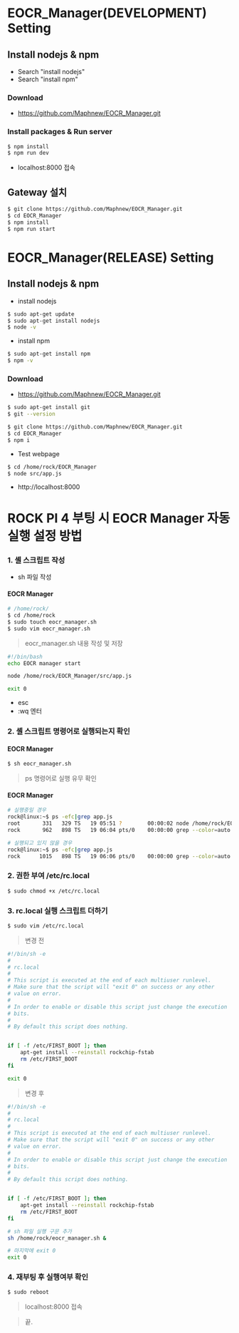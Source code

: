 # EOCR_Manager(DEVELOPMENT) Setting

## Install nodejs & npm
- Search "install nodejs"
- Search "install npm"

### Download 

- https://github.com/Maphnew/EOCR_Manager.git  

### Install packages & Run server
```bash
$ npm install
$ npm run dev
```

- localhost:8000 접속


## Gateway 설치

```bash
$ git clone https://github.com/Maphnew/EOCR_Manager.git  
$ cd EOCR_Manager
$ npm install
$ npm run start
```

# EOCR_Manager(RELEASE) Setting


## Install nodejs & npm
- install nodejs
```bash
$ sudo apt-get update
$ sudo apt-get install nodejs
$ node -v
```
- install npm
```bash
$ sudo apt-get install npm
$ npm -v
```
### Download 

- https://github.com/Maphnew/EOCR_Manager.git  

```bash
$ sudo apt-get install git
$ git --version
```

```bash
$ git clone https://github.com/Maphnew/EOCR_Manager.git
$ cd EOCR_Manager
$ npm i
```
- Test webpage
```bash
$ cd /home/rock/EOCR_Manager
$ node src/app.js
```

- http://localhost:8000



# ROCK PI 4 부팅 시 EOCR Manager 자동 실행 설정 방법

### 1. 셸 스크립트 작성
- sh 파일 작성

#### EOCR Manager
```bash
# /home/rock/
$ cd /home/rock
$ sudo touch eocr_manager.sh
$ sudo vim eocr_manager.sh
```
> eocr_manager.sh 내용 작성 및 저장
```bash
#!/bin/bash
echo EOCR manager start

node /home/rock/EOCR_Manager/src/app.js

exit 0
```
- esc
- :wq 엔터

### 2. 셸 스크립트 명령어로 실행되는지 확인


#### EOCR Manager
```bash
$ sh eocr_manager.sh
```



> ps 명령어로 실행 유무 확인  

#### EOCR Manager
```bash
# 실행중일 경우
rock@linux:~$ ps -efc|grep app.js
root       331   329 TS   19 05:51 ?        00:00:02 node /home/rock/EOCR_Manager/src/app.js
rock       962   898 TS   19 06:04 pts/0    00:00:00 grep --color=auto app.js
```
```bash
# 실행되고 있지 않을 경우
rock@linux:~$ ps -efc|grep app.js
rock      1015   898 TS   19 06:06 pts/0    00:00:00 grep --color=auto app.js
```

### 2. 권한 부여 /etc/rc.local
```bash
$ sudo chmod +x /etc/rc.local
```

### 3. rc.local 실행 스크립트 더하기 
```bash
$ sudo vim /etc/rc.local
```
> 변경 전  
```bash
#!/bin/sh -e
#
# rc.local
#
# This script is executed at the end of each multiuser runlevel.
# Make sure that the script will "exit 0" on success or any other
# value on error.
#
# In order to enable or disable this script just change the execution
# bits.
#
# By default this script does nothing.


if [ -f /etc/FIRST_BOOT ]; then
    apt-get install --reinstall rockchip-fstab
    rm /etc/FIRST_BOOT
fi

exit 0
```
> 변경 후  
```bash
#!/bin/sh -e
#
# rc.local
#
# This script is executed at the end of each multiuser runlevel.
# Make sure that the script will "exit 0" on success or any other
# value on error.
#
# In order to enable or disable this script just change the execution
# bits.
#
# By default this script does nothing.


if [ -f /etc/FIRST_BOOT ]; then
    apt-get install --reinstall rockchip-fstab
    rm /etc/FIRST_BOOT
fi

# sh 파일 실행 구문 추가
sh /home/rock/eocr_manager.sh &

# 마지막에 exit 0
exit 0
```
### 4. 재부팅 후 실행여부 확인
```bash
$ sudo reboot
```
> localhost:8000 접속  


> 끝.  